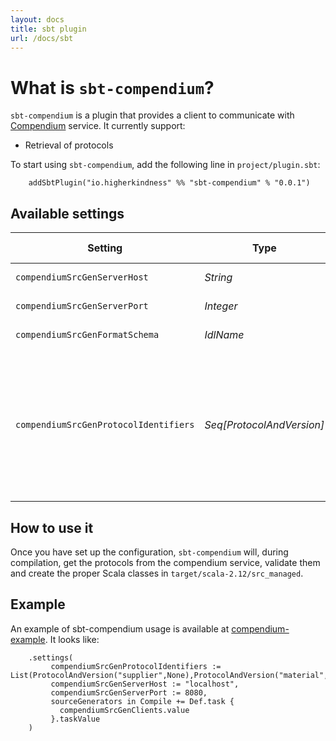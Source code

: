 ```yaml
---
layout: docs
title: sbt plugin
url: /docs/sbt
---
```


# What is `sbt-compendium`?

`sbt-compendium` is a plugin that provides a client to communicate with [Compendium](https://github.com/higherkindness/compendium) service. It currently support:

- Retrieval of protocols

To start using `sbt-compendium`, add the following line in `project/plugin.sbt`:

```mdoc
    addSbtPlugin("io.higherkindness" %% "sbt-compendium" % "0.0.1")
```

## Available settings

| Setting | Type | Description | Default value |
|---|---|---|---|
| `compendiumSrcGenServerHost` | _String_ | Compendium server host | `localhost` |
| `compendiumSrcGenServerPort` | _Integer_ | Compendium server port | `47047` |
| `compendiumSrcGenFormatSchema` | _IdlName_ | Schema type to download | `IdlName.Avro` |
| `compendiumSrcGenProtocolIdentifiers` | _Seq[ProtocolAndVersion]_ | Protocol identifiers to retrieve from compendium. `ProtocolAndVersion` provides two values: `name` (mandatory) that corresponds with the identifier used to store the protocol and `version` (optional) | `Nil` |

## How to use it

Once you have set up the configuration, `sbt-compendium` will, during compilation,
get the protocols from the compendium service, validate them and create the
proper Scala classes in `target/scala-2.12/src_managed`.

## Example

An example of sbt-compendium usage is available at [compendium-example](https://github.com/higherkindness/compendium-example). It looks like:

```mdoc
    .settings(
         compendiumSrcGenProtocolIdentifiers := List(ProtocolAndVersion("supplier",None),ProtocolAndVersion("material",None),ProtocolAndVersion("sale",None)),
         compendiumSrcGenServerHost := "localhost",
         compendiumSrcGenServerPort := 8080,
         sourceGenerators in Compile += Def.task {
           compendiumSrcGenClients.value
         }.taskValue
    )
```
